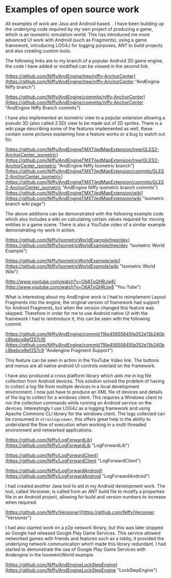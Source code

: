 # Examples of open source work

All examples of work are Java and Android based. .  I have been building up the underlying code required by my own project of producing a game, which is an isometric simulation world.  This has introduced me more advanced UI work with Android (such as Fragments), using a game framework, introducing LOG4J for logging purposes, ANT to build projects and also creating custom tools. 

The following links are to my branch of a popular Android 2D game engine, the code I have added or modified can be viewed in the second link.

[https://github.com/Niffy/AndEngine/tree/niffy-AnchorCenter](https://github.com/Niffy/AndEngine/tree/niffy-AnchorCenter "AndEngine Niffy branch")

[https://github.com/Niffy/AndEngine/commits/niffy-AnchorCenter](https://github.com/Niffy/AndEngine/commits/niffy-AnchorCenter "AndEngine Niffy Branch commits")

I have also implemented an isometric view to a popular extension allowing a pseudo 3D (also called 2.5D) view to be made out of 2D sprites.  There is a wiki page describing some of the features implemented as well, these contain some pictures explaining how a feature works or a bug to watch out for. 


[https://github.com/Niffy/AndEngineTMXTiledMapExtension/tree/GLES2-AnchorCenter_isometric](https://github.com/Niffy/AndEngineTMXTiledMapExtension/tree/GLES2-AnchorCenter_isometric "AndEngine Niffy Isometric branch")
[https://github.com/Niffy/AndEngineTMXTiledMapExtension/commits/GLES2-AnchorCenter_isometric](https://github.com/Niffy/AndEngineTMXTiledMapExtension/commits/GLES2-AnchorCenter_isometric "AndEngine Niffy isometric branch commits")
[https://github.com/Niffy/AndEngineTMXTiledMapExtension/wiki](https://github.com/Niffy/AndEngineTMXTiledMapExtension/wiki "Isometric branch wiki page")

The above additions can be demonstrated with the following example code which also includes a wiki on calculating certain values required for moving entities in a game scene.  There is also a YouTube video of a similar example demonstrating my work in action.

[https://github.com/Niffy/IsometricWorldExample/tree/dev](https://github.com/Niffy/IsometricWorldExample/tree/dev "Isometric World Example")

[https://github.com/Niffy/IsometricWorldExample/wiki](https://github.com/Niffy/IsometricWorldExample/wiki "Isometric World Wiki")

[http://www.youtube.com/watch?v=O6AToQHRJw8](http://www.youtube.com/watch?v=O6AToQHRJw8 "You Tube")

What is interesting about my AndEngine work is I had to reimplement Layout Fragments into the engine, the original version of framework had support for Android Fragments, but when the version changed this feature was skipped. Therefore in order for me to use Android native UI with the framework I had to reintroduce it, this can be seen with the following commit. 

[https://github.com/Niffy/AndEngine/commit/116e45655845fa052e13b240bc8bebce8ef257c9](https://github.com/Niffy/AndEngine/commit/116e45655845fa052e13b240bc8bebce8ef257c9 "Andengine Fragment Support")

This feature can be seen in action in the YouTube Video link. The buttons and menus are all native android UI controls overlaid on the framework.

I have also produced a cross platform library which aids me in log file collection from Android devices.  This solution solved the problem of having to collect a log file from multiple devices in a local development environment. I now just have to produce an XML file of devices and details of the log to collect for a windows client. This requires a Windows client to run the collection commands while running an Android service on the devices.  Interestingly I use LOG4J as a logging framework and using Apache Commons CLI library for the windows client. The logs collected can be consumed in `otroslogviewer`, this offers great help in the ability to understand the flow of execution when working in a multi threaded environment and networked applications.


[https://github.com/Niffy/LogForwardLib](https://github.com/Niffy/LogForwardLib "LogForwardLib")

[https://github.com/Niffy/LogForwardClient](https://github.com/Niffy/LogForwardClient "LogForwardClient")

[https://github.com/Niffy/LogForwardAndroid](https://github.com/Niffy/LogForwardAndroid "LogForwardAndroid")


I had created another Java tool to aid in my Android development work.  The tool, called Versioner, is called from an ANT build file to modify a properties file in an Android project, allowing for build and version numbers to increase when required.

[https://github.com/Niffy/Versioner](https://github.com/Niffy/Versioner "Versioner")

I had also started work on a p2p network library, but this was later stopped as Google had released Google Play Game Services. This service allowed networked games with friends and features such as a lobby, it provided the underlying network communication which made this library redundant. I had started to demonstrate the use of Google Play Game Services with Andengine in the IsometricWorld example.  

[https://github.com/Niffy/AndEngineLockStepEngine](https://github.com/Niffy/AndEngineLockStepEngine "LockStepEngine")